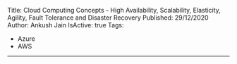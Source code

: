 Title: Cloud Computing Concepts - High Availability, Scalability, Elasticity, Agility, Fault Tolerance and Disaster Recovery
Published: 29/12/2020
Author: Ankush Jain
IsActive: true
Tags:
  - Azure
  - AWS
---
